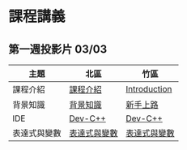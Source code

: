 # 課程講義

## 第一週投影片 03/03
| 主題     | 北區                        | 竹區                            |
| ------ | ------------------------- | ----------------------------- |
| 課程介紹   | [課程介紹][taipei-intro]      | [Introduction][hsinchu-intro]
| 背景知識   | [背景知識][taipei-background] | [新手上路][hsinchu-background]
| IDE    | [Dev-C++][taipei-devcpp]  | [Dev-C++][hsinchu-devcpp]
| 表達式與變數 | [表達式與變數][taipei-expr]     | [表達式與變數][hsinchu-expr]
[taipei-intro]: https://goo.gl/E9mTqn
[taipei-devcpp]: https://goo.gl/omAHvN
[taipei-background]: https://goo.gl/Mn3mBY
[taipei-expr]: https://goo.gl/2bimxh

[hsinchu-intro]: https://drive.google.com/open?id=1tLjKO_b8DBOFqXqBx7D6jImIiRpxJ8To
[hsinchu-background]: https://hackmd.io/p/B1Bxjd8uM#/
[hsinchu-devcpp]: https://hackmd.io/p/SJc__yPuz#/
[hsinchu-expr]: https://drive.google.com/open?id=1Cda6mLHYyYU79MtkKsHZ4kSA_z-HyThC
